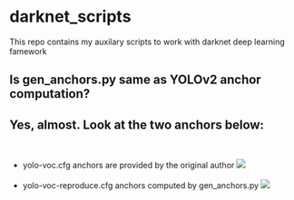 # darknet_scripts
This repo contains my auxilary scripts to work with darknet deep learning famework

<h2>Is gen_anchors.py same as YOLOv2 anchor computation?</h2> 

<h2> Yes, almost. Look at the two anchors below:</h2>
<br />
<ul>

<li>
yolo-voc.cfg anchors are provided by the original author
<img src= 'https://github.com/Jumabek/darknet_scripts/blob/master/vizualize_anchors/vizualize_anchors/voc/yolo-voc.png' />
</li>
<br />

<li>
yolo-voc-reproduce.cfg anchors computed by gen_anchors.py 
<img src= 'https://github.com/Jumabek/darknet_scripts/blob/master/vizualize_anchors/vizualize_anchors/voc/anchors5.png' />
</li>

</ul>
